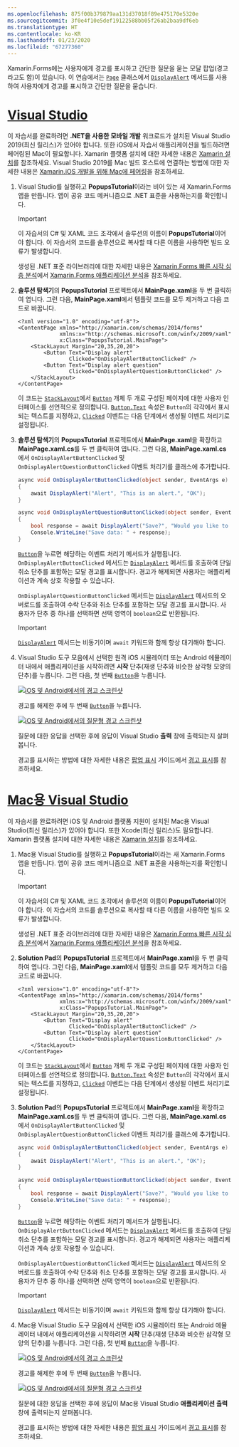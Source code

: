```yaml
---
ms.openlocfilehash: 875f00b379879aa131d37018f89e475170e5320e
ms.sourcegitcommit: 3f0e4f10e5def19122588bb05f26ab2baa9df6eb
ms.translationtype: HT
ms.contentlocale: ko-KR
ms.lasthandoff: 01/23/2020
ms.locfileid: "67277360"
---
```

Xamarin.Forms에는 사용자에게 경고를 표시하고 간단한 질문을 묻는 모달 팝업(경고라고도 함)이 있습니다. 이 연습에서는 [`Page`](xref:Xamarin.Forms.Page) 클래스에서 [`DisplayAlert`](xref:Xamarin.Forms.Page.DisplayAlert*) 메서드를 사용하여 사용자에게 경고를 표시하고 간단한 질문을 묻습니다.

# <a name="visual-studiotabvswin"></a>[Visual Studio](#tab/vswin)

이 자습서를 완료하려면 **.NET을 사용한 모바일 개발** 워크로드가 설치된 Visual Studio 2019(최신 릴리스)가 있어야 합니다. 또한 iOS에서 자습서 애플리케이션을 빌드하려면 페어링된 Mac이 필요합니다. Xamarin 플랫폼 설치에 대한 자세한 내용은 [Xamarin 설치](~/get-started/installation/index.md)를 참조하세요. Visual Studio 2019를 Mac 빌드 호스트에 연결하는 방법에 대한 자세한 내용은 [Xamarin.iOS 개발을 위해 Mac에 페어링](~/ios/get-started/installation/windows/connecting-to-mac/index.md)을 참조하세요.

1. Visual Studio를 실행하고 **PopupsTutorial**이라는 비어 있는 새 Xamarin.Forms 앱을 만듭니다. 앱이 공유 코드 메커니즘으로 .NET 표준을 사용하는지를 확인합니다.

    > [!IMPORTANT]
    > 이 자습서의 C# 및 XAML 코드 조각에서 솔루션의 이름이 **PopupsTutorial**이어야 합니다. 이 자습서의 코드를 솔루션으로 복사할 때 다른 이름을 사용하면 빌드 오류가 발생합니다.

    생성된 .NET 표준 라이브러리에 대한 자세한 내용은 [Xamarin.Forms 빠른 시작 심층 분석](~/get-started/first-app/index.md)에서 [Xamarin.Forms 애플리케이션 분석](~/get-started/first-app/index.md)을 참조하세요.

1. **솔루션 탐색기**의 **PopupsTutorial** 프로젝트에서 **MainPage.xaml**을 두 번 클릭하여 엽니다. 그런 다음, **MainPage.xaml**에서 템플릿 코드를 모두 제거하고 다음 코드로 바꿉니다.

    ```xaml
    <?xml version="1.0" encoding="utf-8"?>
    <ContentPage xmlns="http://xamarin.com/schemas/2014/forms"
                 xmlns:x="http://schemas.microsoft.com/winfx/2009/xaml"
                 x:Class="PopupsTutorial.MainPage">
        <StackLayout Margin="20,35,20,20">
            <Button Text="Display alert"
                    Clicked="OnDisplayAlertButtonClicked" />
            <Button Text="Display alert question"
                    Clicked="OnDisplayAlertQuestionButtonClicked" />
        </StackLayout>
    </ContentPage>
    ```

    이 코드는 [`StackLayout`](xref:Xamarin.Forms.StackLayout)에서 [`Button`](xref:Xamarin.Forms.Button) 개체 두 개로 구성된 페이지에 대한 사용자 인터페이스를 선언적으로 정의합니다. [`Button.Text`](xref:Xamarin.Forms.Button.Text) 속성은 `Button`의 각각에서 표시되는 텍스트를 지정하고, [`Clicked`](xref:Xamarin.Forms.Button.Clicked) 이벤트는 다음 단계에서 생성될 이벤트 처리기로 설정됩니다.

1. **솔루션 탐색기**의 **PopupsTutorial** 프로젝트에서 **MainPage.xaml**을 확장하고 **MainPage.xaml.cs**를 두 번 클릭하여 엽니다. 그런 다음, **MainPage.xaml.cs**에서 `OnDisplayAlertButtonClicked` 및 `OnDisplayAlertQuestionButtonClicked` 이벤트 처리기를 클래스에 추가합니다.

    ```csharp
    async void OnDisplayAlertButtonClicked(object sender, EventArgs e)
    {
        await DisplayAlert("Alert", "This is an alert.", "OK");
    }

    async void OnDisplayAlertQuestionButtonClicked(object sender, EventArgs e)
    {
        bool response = await DisplayAlert("Save?", "Would you like to save your data?", "Yes", "No");
        Console.WriteLine("Save data: " + response);
    }
    ```

    [`Button`](xref:Xamarin.Forms.Button)을 누르면 해당하는 이벤트 처리기 메서드가 실행됩니다. `OnDisplayAlertButtonClicked` 메서드는 [`DisplayAlert`](xref:Xamarin.Forms.Page.DisplayAlert*) 메서드를 호출하여 단일 취소 단추를 포함하는 모달 경고를 표시합니다. 경고가 해제되면 사용자는 애플리케이션과 계속 상호 작용할 수 있습니다.

    `OnDisplayAlertQuestionButtonClicked` 메서드는 [`DisplayAlert`](xref:Xamarin.Forms.Page.DisplayAlert*) 메서드의 오버로드를 호출하여 수락 단추와 취소 단추를 포함하는 모달 경고를 표시합니다. 사용자가 단추 중 하나를 선택하면 선택 영역이 `boolean`으로 반환됩니다.

    > [!IMPORTANT]
    > [`DisplayAlert`](xref:Xamarin.Forms.Page.DisplayAlert*) 메서드는 비동기이며 `await` 키워드와 함께 항상 대기해야 합니다.

1. Visual Studio 도구 모음에서 선택한 원격 iOS 시뮬레이터 또는 Android 에뮬레이터 내에서 애플리케이션을 시작하려면 **시작** 단추(재생 단추와 비슷한 삼각형 모양의 단추)를 누릅니다. 그런 다음, 첫 번째 [`Button`](xref:Xamarin.Forms.Button)을 누릅니다.

    [![iOS 및 Android에서의 경고 스크린샷](../images/alert.png "경고")](../images/alert-large.png#lightbox "경고")

    경고를 해제한 후에 두 번째 [`Button`](xref:Xamarin.Forms.Button)을 누릅니다.

    [![iOS 및 Android에서의 질문형 경고 스크린샷](../images/alert-question.png "질문형 경고")](../images/alert-question-large.png#lightbox "질문형 경고")

    질문에 대한 응답을 선택한 후에 응답이 Visual Studio **출력** 창에 출력되는지 살펴봅니다.

    경고를 표시하는 방법에 대한 자세한 내용은 [팝업 표시](~/xamarin-forms/user-interface/pop-ups.md) 가이드에서 [경고 표시](~/xamarin-forms/user-interface/pop-ups.md#display-an-alert)를 참조하세요.

# <a name="visual-studio-for-mactabvsmac"></a>[Mac용 Visual Studio](#tab/vsmac)

이 자습서를 완료하려면 iOS 및 Android 플랫폼 지원이 설치된 Mac용 Visual Studio(최신 릴리스)가 있어야 합니다. 또한 Xcode(최신 릴리스)도 필요합니다. Xamarin 플랫폼 설치에 대한 자세한 내용은 [Xamarin 설치](~/get-started/installation/index.md)를 참조하세요.

1. Mac용 Visual Studio를 실행하고 **PopupsTutorial**이라는 새 Xamarin.Forms 앱을 만듭니다. 앱이 공유 코드 메커니즘으로 .NET 표준을 사용하는지를 확인합니다.

    > [!IMPORTANT]
    > 이 자습서의 C# 및 XAML 코드 조각에서 솔루션의 이름이 **PopupsTutorial**이어야 합니다. 이 자습서의 코드를 솔루션으로 복사할 때 다른 이름을 사용하면 빌드 오류가 발생합니다.

    생성된 .NET 표준 라이브러리에 대한 자세한 내용은 [Xamarin.Forms 빠른 시작 심층 분석](~/get-started/first-app/index.md)에서 [Xamarin.Forms 애플리케이션 분석](~/get-started/first-app/index.md)을 참조하세요.

1. **Solution Pad**의 **PopupsTutorial** 프로젝트에서 **MainPage.xaml**을 두 번 클릭하여 엽니다. 그런 다음, **MainPage.xaml**에서 템플릿 코드를 모두 제거하고 다음 코드로 바꿉니다.

    ```xaml
    <?xml version="1.0" encoding="utf-8"?>
    <ContentPage xmlns="http://xamarin.com/schemas/2014/forms"
                 xmlns:x="http://schemas.microsoft.com/winfx/2009/xaml"
                 x:Class="PopupsTutorial.MainPage">
        <StackLayout Margin="20,35,20,20">
            <Button Text="Display alert"
                    Clicked="OnDisplayAlertButtonClicked" />
            <Button Text="Display alert question"
                    Clicked="OnDisplayAlertQuestionButtonClicked" />
        </StackLayout>
    </ContentPage>
    ```

    이 코드는 [`StackLayout`](xref:Xamarin.Forms.StackLayout)에서 [`Button`](xref:Xamarin.Forms.Button) 개체 두 개로 구성된 페이지에 대한 사용자 인터페이스를 선언적으로 정의합니다. [`Button.Text`](xref:Xamarin.Forms.Button.Text) 속성은 `Button`의 각각에서 표시되는 텍스트를 지정하고, [`Clicked`](xref:Xamarin.Forms.Button.Clicked) 이벤트는 다음 단계에서 생성될 이벤트 처리기로 설정됩니다.

1. **Solution Pad**의 **PopupsTutorial** 프로젝트에서 **MainPage.xaml**을 확장하고 **MainPage.xaml.cs**를 두 번 클릭하여 엽니다. 그런 다음, **MainPage.xaml.cs**에서 `OnDisplayAlertButtonClicked` 및 `OnDisplayAlertQuestionButtonClicked` 이벤트 처리기를 클래스에 추가합니다.

    ```csharp
    async void OnDisplayAlertButtonClicked(object sender, EventArgs e)
    {
        await DisplayAlert("Alert", "This is an alert.", "OK");
    }

    async void OnDisplayAlertQuestionButtonClicked(object sender, EventArgs e)
    {
        bool response = await DisplayAlert("Save?", "Would you like to save your data?", "Yes", "No");
        Console.WriteLine("Save data: " + response);
    }
    ```

    [`Button`](xref:Xamarin.Forms.Button)을 누르면 해당하는 이벤트 처리기 메서드가 실행됩니다. `OnDisplayAlertButtonClicked` 메서드는 [`DisplayAlert`](xref:Xamarin.Forms.Page.DisplayAlert*) 메서드를 호출하여 단일 취소 단추를 포함하는 모달 경고를 표시합니다. 경고가 해제되면 사용자는 애플리케이션과 계속 상호 작용할 수 있습니다.

    `OnDisplayAlertQuestionButtonClicked` 메서드는 [`DisplayAlert`](xref:Xamarin.Forms.Page.DisplayAlert*) 메서드의 오버로드를 호출하여 수락 단추와 취소 단추를 포함하는 모달 경고를 표시합니다. 사용자가 단추 중 하나를 선택하면 선택 영역이 `boolean`으로 반환됩니다.

    > [!IMPORTANT]
    > [`DisplayAlert`](xref:Xamarin.Forms.Page.DisplayAlert*) 메서드는 비동기이며 `await` 키워드와 함께 항상 대기해야 합니다.

1. Mac용 Visual Studio 도구 모음에서 선택한 iOS 시뮬레이터 또는 Android 에뮬레이터 내에서 애플리케이션을 시작하려면 **시작** 단추(재생 단추와 비슷한 삼각형 모양의 단추)를 누릅니다. 그런 다음, 첫 번째 [`Button`](xref:Xamarin.Forms.Button)을 누릅니다.

    [![iOS 및 Android에서의 경고 스크린샷](../images/alert.png "경고")](../images/alert-large.png#lightbox "경고")

    경고를 해제한 후에 두 번째 [`Button`](xref:Xamarin.Forms.Button)을 누릅니다.

    [![iOS 및 Android에서의 질문형 경고 스크린샷](../images/alert-question.png "질문형 경고")](../images/alert-question-large.png#lightbox "질문형 경고")

    질문에 대한 응답을 선택한 후에 응답이 Mac용 Visual Studio **애플리케이션 출력** 창에 출력되는지 살펴봅니다.

    경고를 표시하는 방법에 대한 자세한 내용은 [팝업 표시](~/xamarin-forms/user-interface/pop-ups.md) 가이드에서 [경고 표시](~/xamarin-forms/user-interface/pop-ups.md#display-an-alert)를 참조하세요.

